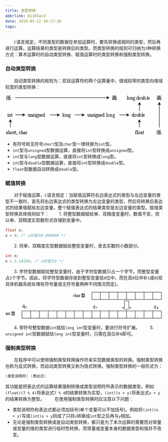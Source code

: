 ```yaml
---
title: 类型转换
abbrlink: 61165acd
date: 2019-03-12 18:17:20
tags:
---
```

&emsp;&emsp;`C`语言规定，不同类型的数据在参加运算时，要先转换成相同的类型，然后再进行运算。运算结果的类型是转换后的类型。而类型转换的规则可归纳为`3`种转换方式：算术运算时的自动类型转换、赋值运算时的类型转换和强制类型转换。

### 自动类型转换

&emsp;&emsp;自动类型转换的规则为：双目运算符的两个运算量中，值域较窄的类型向值域较宽的类型转换：

<img src="./类型转换/1.png">

- 有符号和无符号`short`型及`char`型一律转换为`int`型。
- `int`型与`unsigned`型数据运算，直接将`int`型转换成`unsigned`型。
- `int`型与`long`型数据运算，直接将`int`型转换成`long`型。
- `int`型与`double`型数据运算，直接将`int`型转换成`double`型。
- `float`型数据自动转换成`double`型。

### 赋值转换

&emsp;&emsp;对于赋值运算，`C`语言规定：当赋值运算符右边表达式的类型与左边变量的类型不一致时，首先将右边表达式的类型转换为左边变量的类型，然后将转换后表达式的结果值赋给左边变量，整个赋值表达式的结果类型是左边变量的类型。赋值类型转换具体规则如下：
&emsp;&emsp;1. 将整型数据赋给单、双精度变量时，数值不变，但以单、双精度实型数形式存储到变量中。

``` cpp
float x;
x = 9; /* x的值为9.000000 */
```

&emsp;&emsp;2. 将单、双精度实型数据赋给整型变量时，舍去实数的小数部分。

``` cpp
int n;
n = 3.14159; /* n的值为3 */
```

&emsp;&emsp;3. 字符型数据赋给整型变量时，由于字符型数据只占一个字节，而整型变量占`2`个字节。因此，将字符型数据存放到整型变量低`8`位中，而在高`8`位中补`1`或`0`(视具体机器系统处理有符号量或无符号量两种不同情况而定)。

<img src="./类型转换/2.png">

&emsp;&emsp;4. 带符号整型数据`int`赋给`long int`型变量时，要进行符号扩展。
&emsp;&emsp;5. `unsigned int`型数据赋给`long int`型变量时，只需在高位补`0`即可。

### 强制类型转换

&emsp;&emsp;在程序中可以使用强制类型转换操作符来实现数据类型的转换。强制类型转换也称为显式转换，而自动类型转换又称为隐式转换。强制类型转换的一般形式为：

``` cpp
(类型说明符) (表达式)
```

其功能是把表达式的运算结果强制转换成类型说明符所表示的数据类型。例如`(float)(7 % 4)`将表达式`7 % 4`的结果转换为实型，`(int)(x + y)`将表达式`x + y`的结果转换为整型。
&emsp;&emsp;在使用强制类型转换时应注意以下问题：

- 类型说明符和表达式都必须加括号(单个变量可以不加括号)。例如将`(int)(x + y)`写成`(int)x + y`则成了只将`x`转换成`int`型之后再与`y`相加。
- 无论是强制类型转换或是自动类型转换，都只是为了本次运算的需要而对常量或变量的值的类型进行临时性转换，而常量或变量本身的数据类型和值并不改变。
